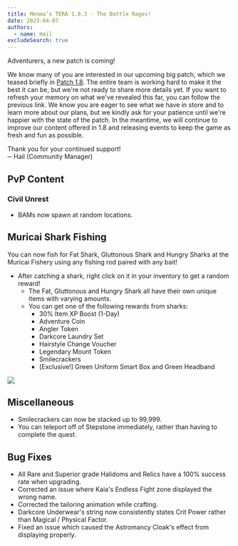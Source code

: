 ```yaml
---
title: Menma’s TERA 1.8.3 - The Battle Rages!
date: 2023-04-07
authors:
  - name: Hail
excludeSearch: true
---
```


Adventurers, a new patch is coming!

We know many of you are interested in our upcoming big patch, which we teased briefly in [Patch 1.8](https://menmastera.com/patch-notes-menmas-tera-1-8/). The entire team is working hard to make it the best it can be, but we're not ready to share more details yet. If you want to refresh your memory on what we've revealed this far, you can follow the previous link. We know you are eager to see what we have in store and to learn more about our plans, but we kindly ask for your patience until we're happier with the state of the patch. In the meantime, we will continue to improve our content offered in 1.8 and releasing events to keep the game as fresh and fun as possible.

Thank you for your continued support!\
─ Hail (Community Manager)

PvP Content
-----------

### Civil Unrest

-   BAMs now spawn at random locations.

Muricai Shark Fishing
---------------------

You can now fish for Fat Shark, Gluttonous Shark and Hungry Sharks at the Muricai Fishery using any fishing rod paired with any bait!

-   After catching a shark, right click on it in your inventory to get a random reward!
    -   The Fat, Gluttonous and Hungry Shark all have their own unique items with varying amounts.
    -   You can get one of the following rewards from sharks:
        -   30% Item XP Boost (1-Day)
        -   Adventure Coin
        -   Angler Token
        -   Darkcore Laundry Set
        -   Hairstyle Change Voucher
        -   Legendary Mount Token
        -   Smilecrackers
        -   [Exclusive!] Green Uniform Smart Box and Green Headband

![](https://menmastera.com/wp-content/uploads/2023/04/5.png)

Miscellaneous
-------------

-   Smilecrackers can now be stacked up to 99,999.
-   You can teleport off of Stepstone immediately, rather than having to complete the quest.

Bug Fixes
---------

-   All Rare and Superior grade Halidoms and Relics have a 100% success rate when upgrading.
-   Corrected an issue where Kaia's Endless Fight zone displayed the wrong name.
-   Corrected the tailoring animation while crafting.
-   Darkcore Underwear's string now consistently states Crit Power rather than Magical / Physical Factor.
-   Fixed an issue which caused the Astromancy Cloak's effect from displaying properly.